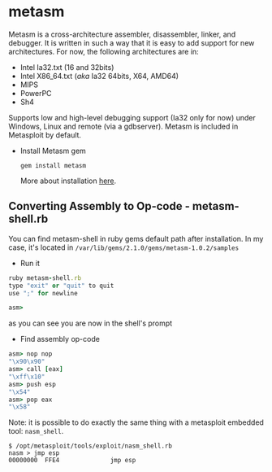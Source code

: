 # metasm

Metasm is a cross-architecture assembler, disassembler, linker, and debugger. It is written in such a way that it is easy to add support for new architectures. For now, the following architectures are in:

* Intel Ia32.txt \(16 and 32bits\)
* Intel X86\_64.txt \(_aka_ Ia32 64bits, X64, AMD64\)
* MIPS
* PowerPC
* Sh4

Supports low and high-level debugging support \(Ia32 only for now\) under Windows, Linux and remote \(via a gdbserver\). Metasm is included in Metasploit by default.

* Install Metasm gem

  ```text
  gem install metasm
  ```

  More about installation [here](https://github.com/jjyg/metasm/blob/master/doc/install_notes.txt).

## Converting Assembly to Op-code - metasm-shell.rb

You can find metasm-shell in ruby gems default path after installation. In my case, it's located in `/var/lib/gems/2.1.0/gems/metasm-1.0.2/samples`

* Run it

```ruby
ruby metasm-shell.rb
type "exit" or "quit" to quit
use ";" for newline

asm>
```

as you can see you are now in the shell's prompt

* Find assembly op-code

```ruby
asm> nop nop
"\x90\x90"
asm> call [eax]
"\xff\x10"
asm> push esp
"\x54"
asm> pop eax
"\x58"
```

Note: it is possible to do exactly the same thing with a metasploit embedded tool: `nasm_shell`.

```
$ /opt/metasploit/tools/exploit/nasm_shell.rb
nasm > jmp esp
00000000  FFE4              jmp esp
```
